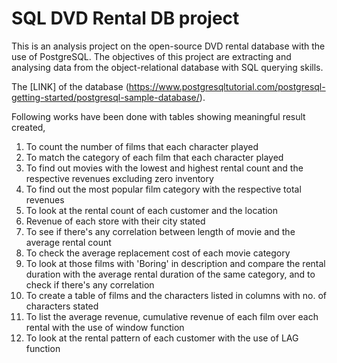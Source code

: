 # SQL DVD Rental DB project
 
This is an analysis project on the open-source DVD rental database with the use of PostgreSQL. 
The objectives of this project are extracting and analysing data from the object-relational database with SQL querying skills.

The [LINK] of the database (https://www.postgresqltutorial.com/postgresql-getting-started/postgresql-sample-database/).


Following works have been done with tables showing meaningful result created,

1. To count the number of films that each character played
2. To match the category of each film that each character played
3. To find out movies with the lowest and highest rental count and the respective revenues excluding zero inventory
4. To find out the most popular film category with the respective total revenues
5. To look at the rental count of each customer and the location
6. Revenue of each store with their city stated
7. To see if there's any correlation between length of movie and the average rental count
8. To check the average replacement cost of each movie category
9. To look at those films with 'Boring' in description and compare the rental duration with the average rental duration of the same category, and to check if there's any correlation
10. To create a table of films and the characters listed in columns with no. of characters stated
11. To list the average revenue, cumulative revenue of each film over each rental with the use of window function
12. To look at the rental pattern of each customer with the use of LAG function
